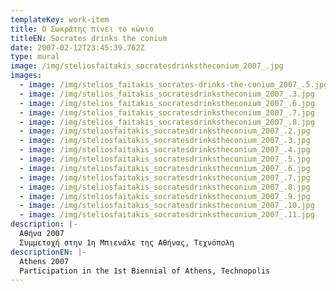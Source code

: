 ```yaml
---
templateKey: work-item
title: Ο Σωκράτης πίνει το κώνιο
titleEN: Socrates drinks the conium
date: 2007-02-12T23:45:39.762Z
type: mural
image: /img/steliosfaitakis_socratesdrinkstheconium_2007_.jpg
images:
  - image: /img/stelios_faitakis_socrates-drinks-the-conium_2007_.5.jpg
  - image: /img/stelios_faitakis_socratesdrinkstheconium_2007_.3.jpg
  - image: /img/stelios_faitakis_socratesdrinkstheconium_2007_.6.jpg
  - image: /img/stelios_faitakis_socratesdrinkstheconium_2007_.7.jpg
  - image: /img/stelios_faitakis_socratesdrinkstheconium_2007_.8.jpg
  - image: /img/steliosfaitakis_socratesdrinkstheconium_2007_.2.jpg
  - image: /img/steliosfaitakis_socratesdrinkstheconium_2007_.3.jpg
  - image: /img/steliosfaitakis_socratesdrinkstheconium_2007_.4.jpg
  - image: /img/steliosfaitakis_socratesdrinkstheconium_2007_.5.jpg
  - image: /img/steliosfaitakis_socratesdrinkstheconium_2007_.6.jpg
  - image: /img/steliosfaitakis_socratesdrinkstheconium_2007_.7.jpg
  - image: /img/steliosfaitakis_socratesdrinkstheconium_2007_.8.jpg
  - image: /img/steliosfaitakis_socratesdrinkstheconium_2007_.9.jpg
  - image: /img/steliosfaitakis_socratesdrinkstheconium_2007_.10.jpg
  - image: /img/steliosfaitakis_socratesdrinkstheconium_2007_.11.jpg
description: |-
  Αθήνα 2007
  Συμμετοχή στην 1η Μπιενάλε της Αθήνας, Τεχνόπολη
descriptionEN: |-
  Athens 2007
  Participation in the 1st Biennial of Athens, Technopolis
---
```

